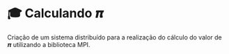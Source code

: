 # :mortar_board: Calculando 𝝅

Criação de um sistema distribuído para a realização do cálculo do valor de 𝝅 utilizando a biblioteca MPI.
